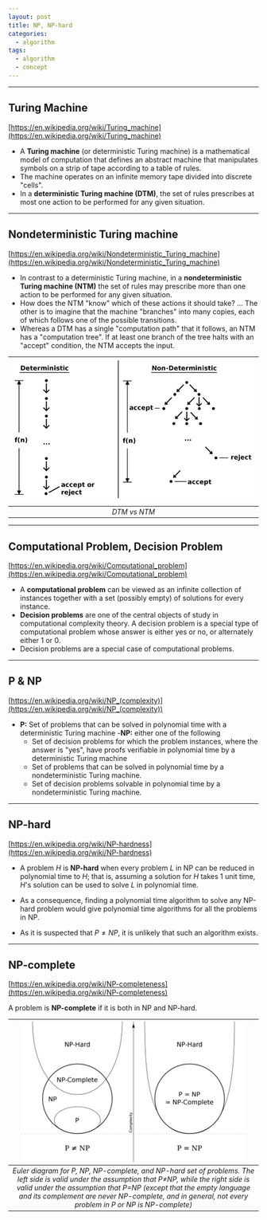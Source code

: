 ```yaml
---
layout: post
title: NP, NP-hard
categories:  
  - algorithm
tags:
  - algorithm
  - concept
---
```


___

## Turing Machine
[https://en.wikipedia.org/wiki/Turing_machine](https://en.wikipedia.org/wiki/Turing_machine)
- A **Turing machine** (or deterministic Turing machine) is a mathematical model of computation that defines an abstract machine that manipulates symbols on a strip of tape according to a table of rules.
- The machine operates on an infinite memory tape divided into discrete "cells".
- In a **deterministic Turing machine (DTM)**, the set of rules prescribes at most one action to be performed for any given situation.

___

## Nondeterministic Turing machine
[https://en.wikipedia.org/wiki/Nondeterministic_Turing_machine](https://en.wikipedia.org/wiki/Nondeterministic_Turing_machine)
- In contrast to a deterministic Turing machine, in a **nondeterministic Turing machine (NTM)** the set of rules may prescribe more than one action to be performed for any given situation.
- How does the NTM "know" which of these actions it should take?  … The other is to imagine that the machine "branches" into many copies, each of which follows one of the possible transitions.
- Whereas a DTM has a single "computation path" that it follows, an NTM has a "computation tree". If at least one branch of the tree halts with an "accept" condition, the NTM accepts the input.

| ![DTM vs NTM](/assets/fig/np-np-hard/dtm_vs_ntm.png) | 
|:--:| 
| *DTM vs NTM* |

___

## Computational Problem, Decision Problem
[https://en.wikipedia.org/wiki/Computational_problem](https://en.wikipedia.org/wiki/Computational_problem)
- A **computational problem** can be viewed as an infinite collection of instances together with a set (possibly empty) of solutions for every instance.
- **Decision problems** are one of the central objects of study in computational complexity theory. A decision problem is a special type of computational problem whose answer is either yes or no, or alternately either 1 or 0.
- Decision problems are a special case of computational problems.

___

## P & NP
[https://en.wikipedia.org/wiki/NP_(complexity)](https://en.wikipedia.org/wiki/NP_(complexity))
- **P:** Set of problems that can be solved in polynomial time with a deterministic Turing machine
-**NP:** either one of the following
  - Set of decision problems for which the problem instances, where the answer is "yes", have proofs verifiable in polynomial time by a deterministic Turing machine
  - Set of problems that can be solved in polynomial time by a nondeterministic Turing machine. 
  - Set of decision problems solvable in polynomial time by a nondeterministic Turing machine.

___

## NP-hard
[https://en.wikipedia.org/wiki/NP-hardness](https://en.wikipedia.org/wiki/NP-hardness)

- A problem $H$ is **NP-hard** when every problem $L$ in NP can be reduced in polynomial time to $H$; that is, assuming a solution for $H$ takes 1 unit time, $H$'s solution can be used to solve $L$ in polynomial time.

- As a consequence, finding a polynomial time algorithm to solve any NP-hard problem would give polynomial time algorithms for all the problems in NP.

- As it is suspected that $P \neq NP$, it is unlikely that such an algorithm exists.

___

## NP-complete
[https://en.wikipedia.org/wiki/NP-completeness](https://en.wikipedia.org/wiki/NP-completeness)

A problem is **NP-complete** if it is both in NP and NP-hard.


| ![P vs NP](/assets/fig/np-np-hard/p_vs_np.png) | 
|:--:| 
| *Euler diagram for P, NP, NP-complete, and NP-hard set of problems. The left side is valid under the assumption that P≠NP, while the right side is valid under the assumption that P=NP (except that the empty language and its complement are never NP-complete, and in general, not every problem in P or NP is NP-complete)* |





